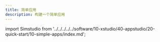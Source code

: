 ```yaml
--- 
title: 简单应用
description: 构建一个简单应用
---
```


import Simstudio from '../../../../../software/10-xstudio/40-appstudio/20-quick-start/10-simple-apps/index.md';

<Simstudio />
